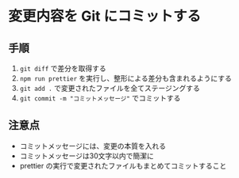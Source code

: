 # 変更内容を Git にコミットする

## 手順

1. `git diff` で差分を取得する
2. `npm run prettier` を実行し、整形による差分も含まれるようにする
3. `git add .` で変更されたファイルを全てステージングする
4. `git commit -m "コミットメッセージ"` でコミットする

## 注意点

- コミットメッセージには、変更の本質を入れる
- コミットメッセージは30文字以内で簡潔に
- prettier の実行で変更されたファイルもまとめてコミットすること
